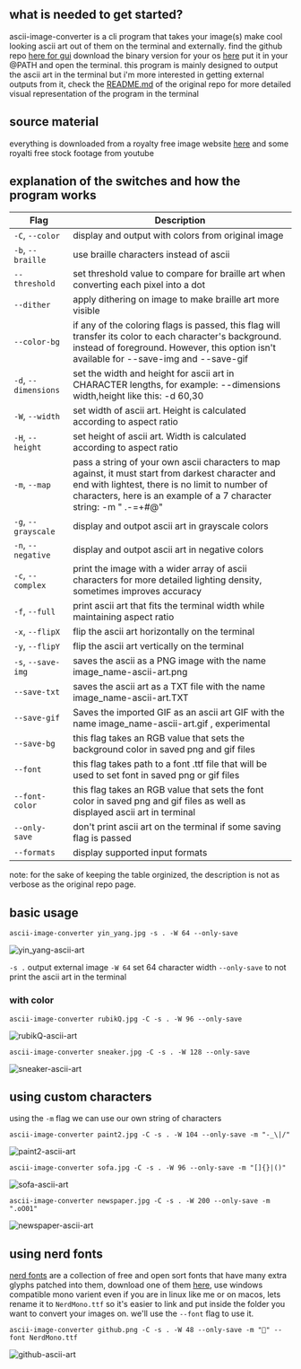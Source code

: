 ## what is needed to get started?
ascii-image-converter is a cli program that takes your image(s) make cool looking ascii art out of them on the terminal and externally. find the github repo [here for gui](https://github.com/TheZoraiz/ascii-image-converter) download the binary version for your os [here](https://github.com/TheZoraiz/ascii-image-converter/releases/tag/v1.11.0) put it in your @PATH and open the terminal. this program is mainly designed to output the ascii art in the terminal but i'm more interested in getting external outputs from it, check the [README.md](https://github.com/TheZoraiz/ascii-image-converter/blob/master/README.md) of the original repo for more detailed visual representation of the program in the terminal

## source material
everything is downloaded from a royalty free image website [here](https://free-images.com/) and some royalti free stock footage from youtube

## explanation of the switches and how the program works
| Flag | Description |
| --- | --- |
| `-C`, `--color` | display and output with colors from original image |
| `-b`, `--braille` | use braille characters instead of ascii |
| `--threshold` | set threshold value to compare for braille art when converting each pixel into a dot |
| `--dither` | apply dithering on image to make braille art more visible |
| `--color-bg` | if any of the coloring flags is passed, this flag will transfer its color to each character's background. instead of foreground. However, this option isn't available for --save-img and --save-gif |
| `-d`, `--dimensions` | set the width and height for ascii art in CHARACTER lengths, for example: --dimensions width,height like this: -d 60,30|
| `-W`, `--width` | set width of ascii art. Height is calculated according to aspect ratio |
| `-H`, `--height` | set height of ascii art. Width is calculated according to aspect ratio |
| `-m`, `--map` | pass a string of your own ascii characters to map against, it must start from darkest character and end with lightest, there is no limit to number of characters, here is an example of a 7 character string: -m " .-=+#@" |
| `-g`, `--grayscale` | display and outpot ascii art in grayscale colors |
| `-n`, `--negative` | display and outpot ascii art in negative colors |
| `-c`, `--complex` | print the image with a wider array of ascii characters for more detailed lighting density, sometimes improves accuracy |
| `-f`, `--full` | print ascii art that fits the terminal width while maintaining aspect ratio |
| `-x`, `--flipX` | flip the ascii art horizontally on the terminal |
| `-y`, `--flipY` | flip the ascii art vertically on the terminal |
| `-s`, `--save-img` | saves the ascii as a PNG image with the name image_name-ascii-art.png |
| `--save-txt` | saves the ascii art as a TXT file with the name image_name-ascii-art.TXT |
| `--save-gif` | Saves the imported GIF as an ascii art GIF with the name image_name-ascii-art.gif , experimental |
| `--save-bg` | this flag takes an RGB value that sets the background color in saved png and gif files |
| `--font` | this flag takes path to a font .ttf file that will be used to set font in saved png or gif files |
| `--font-color` | this flag takes an RGB value that sets the font color in saved png and gif files as well as displayed ascii art in terminal |
| `--only-save` | don't print ascii art on the terminal if some saving flag is passed |
| `--formats` | display supported input formats |

note: for the sake of keeping the table orginized, the description is not as verbose as the original repo page.

## basic usage
```
ascii-image-converter yin_yang.jpg -s . -W 64 --only-save
```
![yin_yang-ascii-art](https://user-images.githubusercontent.com/59083599/136243139-541425e3-82d0-4222-9cf9-c1ed8f3e7796.png)

`-s .` output external image `-W 64` set 64 character width `--only-save` to not print the ascii art in the terminal

### with color
```
ascii-image-converter rubikQ.jpg -C -s . -W 96 --only-save
```
![rubikQ-ascii-art](https://user-images.githubusercontent.com/59083599/136244404-95ad4260-1e7f-4f2b-b8bb-5e429703a110.jpg)

```
ascii-image-converter sneaker.jpg -C -s . -W 128 --only-save
```
![sneaker-ascii-art](https://user-images.githubusercontent.com/59083599/136244547-8cf39735-1578-4c05-855c-9c84a6fe2b4b.jpg)

## using custom characters
using the `-m` flag we can use our own string of characters
```
ascii-image-converter paint2.jpg -C -s . -W 104 --only-save -m "-_\|/"
```
![paint2-ascii-art](https://user-images.githubusercontent.com/59083599/136245496-4627865c-4014-435e-9425-ce9f7828c512.jpg)

```
ascii-image-converter sofa.jpg -C -s . -W 96 --only-save -m "[]{}|()"
```
![sofa-ascii-art](https://user-images.githubusercontent.com/59083599/136248549-f60c32fe-089e-4e83-a7f1-02de30f0cbb9.jpg)

```
ascii-image-converter newspaper.jpg -C -s . -W 200 --only-save -m ".oO01"
```
![newspaper-ascii-art](https://user-images.githubusercontent.com/59083599/136247425-2e30dac0-4ef8-4cd3-a3f0-5e80f5c5fee4.jpg)

## using nerd fonts
[nerd fonts](https://www.nerdfonts.com/#home) are a collection of free and open sort fonts that have many extra glyphs patched into them, download one of them [here](https://www.nerdfonts.com/font-downloads), use windows compatible mono varient even if you are in linux like me or on macos, lets rename it to `NerdMono.ttf` so it's easier to link and put inside the folder you want to convert your images on. we'll use the `--font` flag to use it.
```
ascii-image-converter github.png -C -s . -W 48 --only-save -m "" --font NerdMono.ttf
```
![github-ascii-art](https://user-images.githubusercontent.com/59083599/136251026-38ed8fea-8ec9-40e3-bd24-b614ba724315.png)
